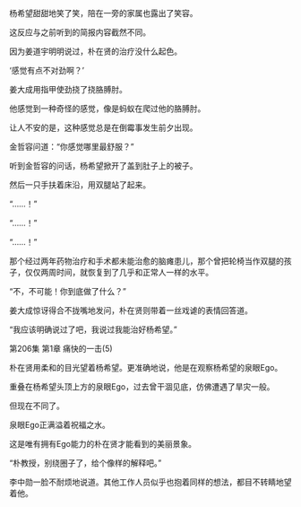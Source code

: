 杨希望甜甜地笑了笑，陪在一旁的家属也露出了笑容。

这反应与之前听到的简报内容截然不同。

因为姜道宇明明说过，朴在贤的治疗没什么起色。

‘感觉有点不对劲啊？’

姜大成用指甲使劲挠了挠胳膊肘。

他感觉到一种奇怪的感觉，像是蚂蚁在爬过他的胳膊肘。

让人不安的是，这种感觉总是在倒霉事发生前夕出现。

金哲容问道：“你感觉哪里最舒服？”

听到金哲容的问话，杨希望掀开了盖到肚子上的被子。

然后一只手扶着床沿，用双腿站了起来。

“……！”

“……！”

“……！”

那个经过两年药物治疗和手术都未能治愈的脑瘫患儿，那个曾把轮椅当作双腿的孩子，仅仅两周时间，就恢复到了几乎和正常人一样的水平。

“不，不可能！你到底做了什么？”

姜大成惊讶得合不拢嘴地发问，朴在贤则带着一丝戏谑的表情回答道。

“我应该明确说过了吧，我说过我能治好杨希望。”

第206集 第1章 痛快的一击(5)

朴在贤用柔和的目光望着杨希望。更准确地说，他是在观察杨希望的泉眼Ego。

重叠在杨希望头顶上方的泉眼Ego，过去曾干涸见底，仿佛遭遇了旱灾一般。

但现在不同了。

泉眼Ego正满溢着祝福之水。

这是唯有拥有Ego能力的朴在贤才能看到的美丽景象。

“朴教授，别绕圈子了，给个像样的解释吧。”

李中勋一脸不耐烦地说道。其他工作人员似乎也抱着同样的想法，都目不转睛地望着他。